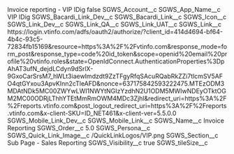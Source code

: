 <?xml version="1.0" encoding="UTF-8"?>
<CustomMetadata xmlns="http://soap.sforce.com/2006/04/metadata" xmlns:xsi="http://www.w3.org/2001/XMLSchema-instance" xmlns:xsd="http://www.w3.org/2001/XMLSchema">
    <label>Invoice reporting - VIP IDig</label>
    <protected>false</protected>
    <values>
        <field>SGWS_Account__c</field>
        <value xsi:nil="true"/>
    </values>
    <values>
        <field>SGWS_App_Name__c</field>
        <value xsi:type="xsd:string">VIP IDig</value>
    </values>
    <values>
        <field>SGWS_Bacardi_Link_Dev__c</field>
        <value xsi:nil="true"/>
    </values>
    <values>
        <field>SGWS_Bacardi_Link__c</field>
        <value xsi:nil="true"/>
    </values>
    <values>
        <field>SGWS_Icon__c</field>
        <value xsi:nil="true"/>
    </values>
    <values>
        <field>SGWS_Link_Dev__c</field>
        <value xsi:nil="true"/>
    </values>
    <values>
        <field>SGWS_Link_QA__c</field>
        <value xsi:nil="true"/>
    </values>
    <values>
        <field>SGWS_Link_UAT__c</field>
        <value xsi:nil="true"/>
    </values>
    <values>
        <field>SGWS_Link__c</field>
        <value xsi:type="xsd:string">https://login.vtinfo.com/adfs/oauth2/authorize/?client_id=414d4694-bf64-4b4c-93c5-72834fb15169&amp;resource=https%3A%2F%2Fvtinfo.com&amp;response_mode=form_post&amp;response_type=code%20id_token&amp;scope=openid%20email%20profile%20vtinfo.roles&amp;state=OpenIdConnect.AuthenticationProperties%3DpAhAT3ufN_dejdLCdyn9dSrlX-9GxoCarSrsM7_hWLt3iaewImdzdt9ZzTFgyRfqSAcuRQabRkZZi7tlcmSV5AFO4qtGYxou3ApvKInn2cTleAFD&amp;nonce=637175842593222475.MTEzODM3MDAtNDk5MC00ZWYwLWI1NWYtNGIzYzdhN2U1ODM5MWIwNDEyOTktOGM2MC00ODRjLThhYTEtMmRmOWM4MDc3Zjhl&amp;redirect_uri=https%3A%2F%2Freports.vtinfo.com&amp;post_logout_redirect_uri=https%3A%2F%2Freports.vtinfo.com&amp;x-client-SKU=ID_NET461&amp;x-client-ver=5.5.0.0</value>
    </values>
    <values>
        <field>SGWS_Mobile_Link_Dev__c</field>
        <value xsi:nil="true"/>
    </values>
    <values>
        <field>SGWS_Mobile_Link__c</field>
        <value xsi:nil="true"/>
    </values>
    <values>
        <field>SGWS_Name__c</field>
        <value xsi:type="xsd:string">Invoice Reporting</value>
    </values>
    <values>
        <field>SGWS_Order__c</field>
        <value xsi:type="xsd:double">5.0</value>
    </values>
    <values>
        <field>SGWS_Persona__c</field>
        <value xsi:nil="true"/>
    </values>
    <values>
        <field>SGWS_Quick_Link_Image__c</field>
        <value xsi:type="xsd:string">/QuickLinkLogos/VIP.png</value>
    </values>
    <values>
        <field>SGWS_Section__c</field>
        <value xsi:type="xsd:string">Sub Page - Sales Reporting</value>
    </values>
    <values>
        <field>SGWS_Visibility__c</field>
        <value xsi:type="xsd:boolean">true</value>
    </values>
    <values>
        <field>SGWS_tileSize__c</field>
        <value xsi:nil="true"/>
    </values>
</CustomMetadata>
